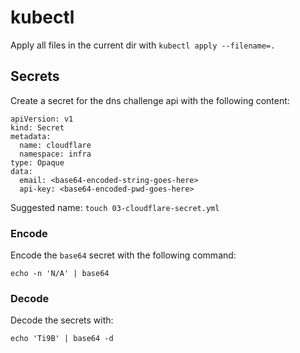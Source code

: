 # kubectl

Apply all files in the current dir with `kubectl apply --filename=.`

## Secrets
Create a secret for the dns challenge api with the following content:
```
apiVersion: v1
kind: Secret
metadata:
  name: cloudflare
  namespace: infra
type: Opaque
data:
  email: <base64-encoded-string-goes-here>
  api-key: <base64-encoded-pwd-goes-here>
```
Suggested name: `touch 03-cloudflare-secret.yml`
### Encode
Encode the `base64` secret with the following command:
```
echo -n 'N/A' | base64
```

### Decode
Decode the secrets with:
```
echo 'Ti9B' | base64 -d
```